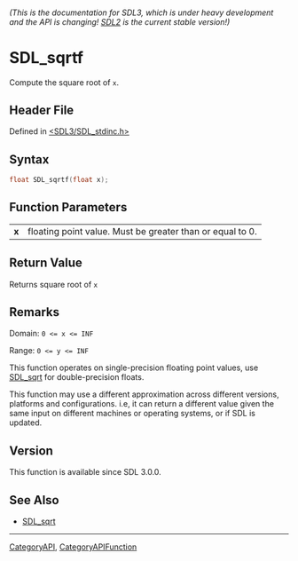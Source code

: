 ###### (This is the documentation for SDL3, which is under heavy development and the API is changing! [SDL2](https://wiki.libsdl.org/SDL2/) is the current stable version!)
# SDL_sqrtf

Compute the square root of `x`.

## Header File

Defined in [<SDL3/SDL_stdinc.h>](https://github.com/libsdl-org/SDL/blob/main/include/SDL3/SDL_stdinc.h)

## Syntax

```c
float SDL_sqrtf(float x);

```

## Function Parameters

|           |                                                           |
| --------- | --------------------------------------------------------- |
| **x**     | floating point value. Must be greater than or equal to 0. |

## Return Value

Returns square root of `x`

## Remarks

Domain: `0 <= x <= INF`

Range: `0 <= y <= INF`

This function operates on single-precision floating point values, use
[SDL_sqrt](SDL_sqrt) for double-precision floats.

This function may use a different approximation across different versions,
platforms and configurations. i.e, it can return a different value given
the same input on different machines or operating systems, or if SDL is
updated.

## Version

This function is available since SDL 3.0.0.

## See Also

* [SDL_sqrt](SDL_sqrt)

----
[CategoryAPI](CategoryAPI), [CategoryAPIFunction](CategoryAPIFunction)

